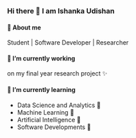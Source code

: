 ### Hi there 👋 I am Ishanka Udishan

#### 💬 About me
Student | Software Developer | Researcher 

#### 🔭 I’m currently working 
on my final year research project :sparkles:

#### 🌱 I’m currently learning
* Data Science and Analytics :metal:
* Machine Learning :metal:
* Artificial Intelligence :metal:
* Software Developments :metal:




<!--
**RPIUdishan/RPIUdishan** is a ✨ _special_ ✨ repository because its `README.md` (this file) appears on your GitHub profile.
###
Here are some ideas to get you started:

- 🔭 I’m currently working on ...
- 🌱 I’m currently learning ...
- 👯 I’m looking to collaborate on ...
- 🤔 I’m looking for help with ...
- 💬 Ask me about ...
- 📫 How to reach me: ...
- 😄 Pronouns: ...
- ⚡ Fun fact: ...
-->
